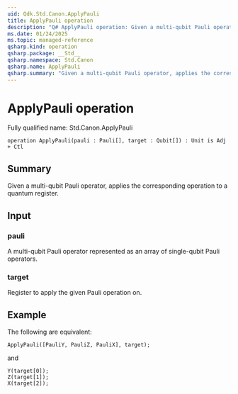 ```yaml
---
uid: Qdk.Std.Canon.ApplyPauli
title: ApplyPauli operation
description: "Q# ApplyPauli operation: Given a multi-qubit Pauli operator, applies the corresponding operation to a quantum register."
ms.date: 01/24/2025
ms.topic: managed-reference
qsharp.kind: operation
qsharp.package: __Std__
qsharp.namespace: Std.Canon
qsharp.name: ApplyPauli
qsharp.summary: "Given a multi-qubit Pauli operator, applies the corresponding operation to a quantum register."
---
```


# ApplyPauli operation

Fully qualified name: Std.Canon.ApplyPauli

```qsharp
operation ApplyPauli(pauli : Pauli[], target : Qubit[]) : Unit is Adj + Ctl
```

## Summary
Given a multi-qubit Pauli operator, applies the corresponding operation
to a quantum register.

## Input
### pauli
A multi-qubit Pauli operator represented as an array of single-qubit Pauli operators.
### target
Register to apply the given Pauli operation on.

## Example
The following are equivalent:
```qsharp
ApplyPauli([PauliY, PauliZ, PauliX], target);
```
and
```qsharp
Y(target[0]);
Z(target[1]);
X(target[2]);
```
